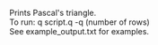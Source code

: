 Prints Pascal's triangle.<br>
To run: q script.q -q (number of rows)<br>
See example_output.txt for examples.
